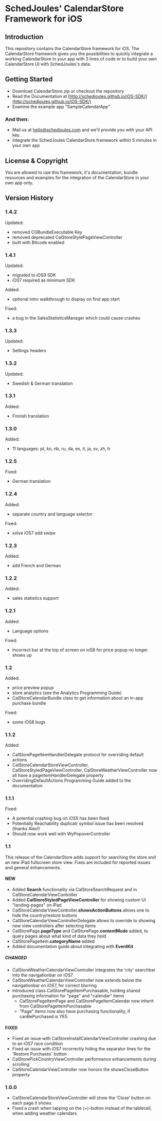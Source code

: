 # SchedJoules' CalendarStore Framework for iOS

## Introduction
This repository contains the CalendarStore framework for iOS. The CalendarStore framework gives you the possibilities to quickly integrate a working CalendarStore in your app with 3 lines of code or to build your own CalendarStore UI with SchedJoules's data.

## Getting Started
 - Download CalendarStore.zip or checkout the repository
 - Read the Documentation at [http://schedjoules.github.io/iOS-SDK/](http://schedjoules.github.io/iOS-SDK/)
 - Examine the example app "SampleCalendarApp"
 
### And then:
 - Mail us at hello@schedjoules.com and we'll provide you with your API key.
 - Integrate the SchedJoules CalendarStore.framework within 5 minutes in your own app

## License & Copyright
You are allowed to use this framework, it's documentation, bundle resources and examples for the integration of the CalendarStore in your own app only.

## Version History

### 1.4.2
Updated:
 - removed CGBundleExecutable Key 
 - removed deprecated CalStoreStylePageViewController 
 - built with Bitcode enabled

### 1.4.1
Updated:
 - migrated to iOS9 SDK 
 - iOS7 required as minimum SDK

 Added:
 - optional intro walkthrough to display on first app start
 
 Fixed:
 - a bug in the SalesStatisticsManager which could cause crashes

### 1.3.3
Updated:
 - Settings headers

### 1.3.2
Updated:
 - Swedish & German translation

### 1.3.1
Added:
 - Finnish translation

### 1.3.0
Added:
 - 11 languages: pt, ko, nb, ru, da, es, it, ja, sv, zh, tr

### 1.2.5
Fixed:
 - German translation

### 1.2.4
Added:
 - separate country and language selector

Fixed:
 - solve iOS7 add swipe

### 1.2.3
Added:
 - add French and German

### 1.2.2
Added:
 - sales statistics support

### 1.2.1
Added:
 - Language options

Fixed:
 - Incorrect bar at the top of screen on ioS8 for price popup no longer shows up

### 1.2
Added:
 - price preview popup
 - store analytics (see the Analytics Programming Guide)
 - CalStoreCalendarBundle class to get information about an in-app purchase bundle
 
 Fixed:
 - some iOS8 bugs

### 1.1.2
Added:
 - CalStorePageItemHandlerDelegate protocol for overriding default actions
 - CalStoreCalendarStoreViewController, CalStoreStyledPageViewController, CalStoreWeatherViewController now all have a pageItemHandlerDelegate property
 - OverridingDefaultActions Programming Guide added to the documentation

### 1.1.1
Fixed:
 - A potential crashing bug on iOS5 has been fixed
 - Potentially Reachability duplicatr symbol issue has been resolved (thanks Alex!)
 - Should now work well with WyPopoverController

### 1.1
This release of the CalendarStore adds support for searching the store and an new iPad fullscreen store view. Fixes are included for reported issues and general enhancements.

#### NEW
- Added **Search** functionality via CalStoreSearchRequest and in CalStoreCalendarViewController
- Added **CalStoreStyledPageViewController** for showing custom UI "landing-pages" on iPad
- CalStoreCalendarViewController.**showsActionButtons** allows one to hide the country/restore buttons
- CalStoreCalendarViewControllerDelegate allows to override to showing new view controllers after selecting items
- CalStorePage.**pageType** and CalStorePage.**contentMode** added, to query pages about what kind of data they hold
- CalStorePageItem.**categoryName** added
- Added documentation guide about integrating with **EventKit**

##### CHANGED
- CalStoreWeatherCalendarViewController integrates the 'city' searchbar into the navigationbar on iOS7
- CalStoreWeatherCalendarViewController now extends below the navigationbar on iOS7, for correct blurring
- Introduced class CalStorePageItemPurchasable, holding shared purchasing information for "page" and "calendar" items
  - CalStorePageItemPage and CalStorePageItemCalendar now inherit from CalStorePageItemPurchasable
  - "Page" items now also have purchasing functionality, if canBePurchased is YES

#### FIXED
- Fixed an issue with CalStoreInstallCalendarViewController crashing due to an iOS7 race condition
- Fixed an issue with iOS7 incorrectly hiding the separator lines for the 'Restore Purchases' button
- CalStorePickCountryViewController performance enhancements during scrolling
- CalStoreCalendarViewController now honors the showsCloseButton property



### 1.0.0

- CalStoreCalendarStoreViewController will show the 'Close' button on each page it shows
- Fixed a crash when tapping on the (+)-button instead of the tablecell, when adding weather calendars
